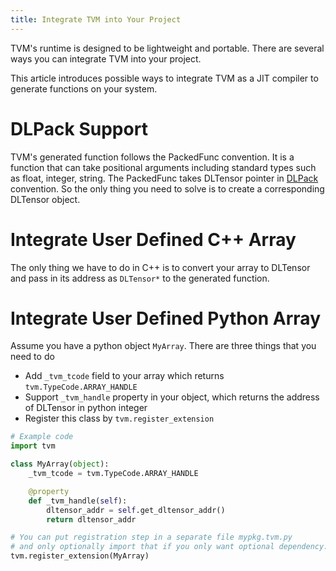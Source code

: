 ```yaml
---
title: Integrate TVM into Your Project
---
```


TVM\'s runtime is designed to be lightweight and portable. There are
several ways you can integrate TVM into your project.

This article introduces possible ways to integrate TVM as a JIT compiler
to generate functions on your system.

# DLPack Support

TVM\'s generated function follows the PackedFunc convention. It is a
function that can take positional arguments including standard types
such as float, integer, string. The PackedFunc takes DLTensor pointer in
[DLPack](https://github.com/dmlc/dlpack) convention. So the only thing
you need to solve is to create a corresponding DLTensor object.

# Integrate User Defined C++ Array

The only thing we have to do in C++ is to convert your array to DLTensor
and pass in its address as `DLTensor*` to the generated function.

# Integrate User Defined Python Array

Assume you have a python object `MyArray`. There are three things that
you need to do

-   Add `_tvm_tcode` field to your array which returns
    `tvm.TypeCode.ARRAY_HANDLE`
-   Support `_tvm_handle` property in your object, which returns the
    address of DLTensor in python integer
-   Register this class by `tvm.register_extension`

``` python
# Example code
import tvm

class MyArray(object):
    _tvm_tcode = tvm.TypeCode.ARRAY_HANDLE

    @property
    def _tvm_handle(self):
        dltensor_addr = self.get_dltensor_addr()
        return dltensor_addr

# You can put registration step in a separate file mypkg.tvm.py
# and only optionally import that if you only want optional dependency.
tvm.register_extension(MyArray)
```
